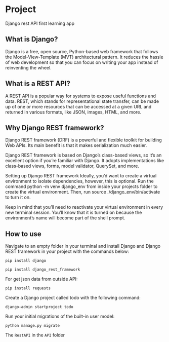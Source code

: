 # Project
Django rest API first learning app

## What is Django?
Django is a free, open source, Python-based web framework that follows the Model-View-Template (MVT) architectural pattern. It reduces the hassle of web development so that you can focus on writing your app instead of reinventing the wheel.

## What is a REST API?
A REST API is a popular way for systems to expose useful functions and data. REST, which stands for representational state transfer, can be made up of one or more resources that can be accessed at a given URL and returned in various formats, like JSON, images, HTML, and more.

## Why Django REST framework?
Django REST framework (DRF) is a powerful and flexible toolkit for building Web APIs. Its main benefit is that it makes serialization much easier.

Django REST framework is based on Django’s class-based views, so it’s an excellent option if you’re familiar with Django. It adopts implementations like class-based views, forms, model validator, QuerySet, and more.

Setting up Django REST framework
Ideally, you’d want to create a virtual environment to isolate dependencies, however, this is optional. Run the command python -m venv django_env from inside your projects folder to create the virtual environment. Then, run source ./django_env/bin/activate to turn it on.

Keep in mind that you’ll need to reactivate your virtual environment in every new terminal session. You’ll know that it is turned on because the environment’s name will become part of the shell prompt.

## How to use 

Navigate to an empty folder in your terminal and install Django and Django REST framework in your project with the commands below:

`pip install django`

`pip install django_rest_framework`

For get json data from outside API:

`pip install requests`

Create a Django project called todo with the following command:

`django-admin startproject todo`

Run your initial migrations of the built-in user model:

`python manage.py migrate`

The `RestAPI` in the `API` folder
 
